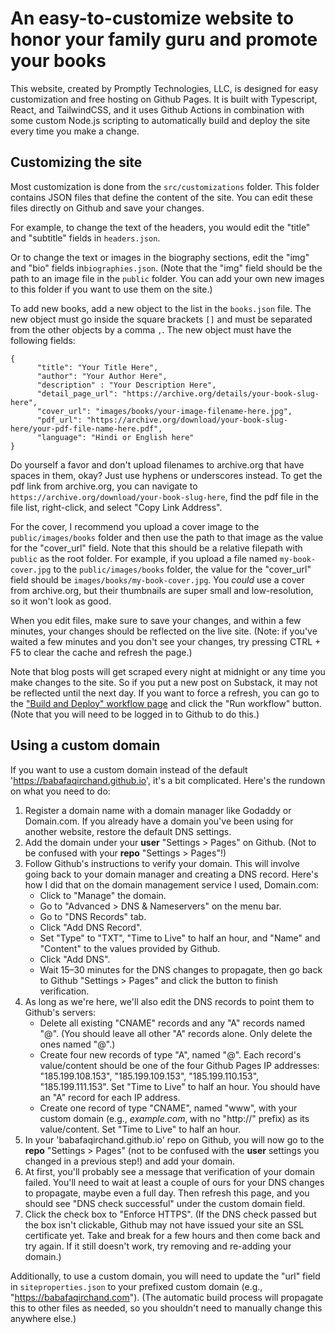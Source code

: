 # An easy-to-customize website to honor your family guru and promote your books

This website, created by Promptly Technologies, LLC, is designed for easy customization and free hosting on Github Pages. It is built with Typescript, React, and TailwindCSS, and it uses Github Actions in combination with some custom Node.js scripting to automatically build and deploy the site every time you make a change.

## Customizing the site

Most customization is done from the `src/customizations` folder. This folder contains JSON files that define the content of the site. You can edit these files directly on Github and save your changes. 

For example, to change the text of the headers, you would edit the "title" and "subtitle" fields in `headers.json`. 

Or to change the text or images in the biography sections, edit the "img" and "bio" fields in`biographies.json`. (Note that the "img" field should be the path to an image file in the `public` folder. You can add your own new images to this folder if you want to use them on the site.)

To add new books, add a new object to the list in the `books.json` file. The new object must go inside the square brackets `[]` and must be separated from the other objects by a comma `,`. The new object must have the following fields:

```
{
      "title": "Your Title Here",
      "author": "Your Author Here",
      "description" : "Your Description Here",
      "detail_page_url": "https://archive.org/details/your-book-slug-here",
      "cover_url": "images/books/your-image-filename-here.jpg",
      "pdf_url": "https://archive.org/download/your-book-slug-here/your-pdf-file-name-here.pdf",
      "language": "Hindi or English here"
}
```

Do yourself a favor and don't upload filenames to archive.org that have spaces in them, okay? Just use hyphens or underscores instead. To get the pdf link from archive.org, you can navigate to `https://archive.org/download/your-book-slug-here`, find the pdf file in the file list, right-click, and select "Copy Link Address". 

For the cover, I recommend you upload a cover image to the `public/images/books` folder and then use the path to that image as the value for the "cover_url" field. Note that this should be a relative filepath with `public` as the root folder. For example, if you upload a file named `my-book-cover.jpg` to the `public/images/books` folder, the value for the "cover_url" field should be `images/books/my-book-cover.jpg`. You *could* use a cover from archive.org, but their thumbnails are super small and low-resolution, so it won't look as good.

When you edit files, make sure to save your changes, and within a few minutes, your changes should be reflected on the live site. (Note: if you've waited a few minutes and you don't see your changes, try pressing CTRL + F5 to clear the cache and refresh the page.)

Note that blog posts will get scraped every night at midnight or any time you make changes to the site. So if you put a new post on Substack, it may not be reflected until the next day. If you want to force a refresh, you can go to the ["Build and Deploy" workflow page](https://github.com/babafaqirchand/babafaqirchand.github.io/actions/workflows/deploy.yml) and click the "Run workflow" button. (Note that you will need to be logged in to Github to do this.)

## Using a custom domain

If you want to use a custom domain instead of the default 'https://babafaqirchand.github.io', it's a bit complicated. Here's the rundown on what you need to do:

1. Register a domain name with a domain manager like Godaddy or Domain.com. If you already have a domain you've been using for another website, restore the default DNS settings.
2. Add the domain under your **user** "Settings > Pages" on Github. (Not to be confused with your **repo** "Settings > Pages"!)
3. Follow Github's instructions to verify your domain. This will involve going back to your domain manager and creating a DNS record. Here's how I did that on the domain management service I used, Domain.com:
   - Click to "Manage" the domain.
   - Go to "Advanced > DNS & Nameservers" on the menu bar.
   - Go to "DNS Records" tab.
   - Click "Add DNS Record".
   - Set "Type" to "TXT", "Time to Live" to half an hour, and "Name" and "Content" to the values provided by Github.
   - Click "Add DNS".
   - Wait 15–30 minutes for the DNS changes to propagate, then go back to Github "Settings > Pages" and click the button to finish verification.
4. As long as we're here, we'll also edit the DNS records to point them to Github's servers:
   - Delete all existing "CNAME" records and any "A" records named "@". (You should leave all other "A" records alone. Only delete the ones named "@".)
   - Create four new records of type "A", named "@". Each record's value/content should be one of the four Github Pages IP addresses: "185.199.108.153", "185.199.109.153", "185.199.110.153", "185.199.111.153". Set "Time to Live" to half an hour. You should have an "A" record for each IP address.
   - Create one record of type "CNAME", named "www", with your custom domain (e.g., *example.com*, with no "http://" prefix) as its value/content. Set "Time to Live" to half an hour.
5. In your 'babafaqirchand.github.io' repo on Github, you will now go to the **repo** "Settings > Pages" (not to be confused with the **user** settings you changed in a previous step!) and add your domain.
6. At first, you'll probably see a message that verification of your domain failed. You'll need to wait at least a couple of ours for your DNS changes to propagate, maybe even a full day. Then refresh this page, and you should see "DNS check successful" under the custom domain field.
7. Click the check box to "Enforce HTTPS". (If the DNS check passed but the box isn't clickable,  Github may not have issued your site an SSL certificate yet. Take and break for a few hours and then come back and try again. If it still doesn't work, try removing and re-adding your domain.)

Additionally, to use a custom domain, you will need to update the "url" field in `siteproperties.json` to your prefixed custom domain (e.g., "https://babafaqirchand.com"). (The automatic build process will propagate this to other files as needed, so you shouldn't need to manually change this anywhere else.)